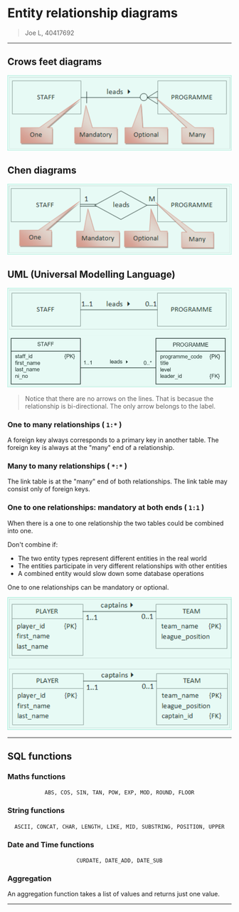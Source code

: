 # Entity relationship diagrams

> Joe L, 40417692

---

## Crows feet diagrams

![Crows feet diagram](1.png)

## Chen diagrams

![Chen diagram](2.png)

## UML (Universal Modelling Language)

![UML](3.png)

> Notice that there are no arrows on the lines. That is becasue the relationship is bi-directional. The only arrow belongs to the label.

### One to many relationships ( `1:*` )

A foreign key always corresponds to a primary key in another table. The foreign key is always at the "many" end of a relationship.

### Many to many relationships ( `*:*` )

The link table is at the "many" end of both relationships. The link table may consist only of foreign keys.

### One to one relationships: mandatory at both ends ( `1:1` )

When there is a one to one relationship the two tables could be combined into one.

Don't combine if:

- The two entity types represent different entities in the real world
- The entities participate in very different relationships with other entities
- A combined entity would slow down some database operations

One to one relationships can be mandatory or optional.

![Mandatory/optional](4.png)

---

## SQL functions

### Maths functions

<center>

`ABS, COS, SIN, TAN, POW, EXP, MOD, ROUND, FLOOR`
</center>

### String functions

<center>

`ASCII, CONCAT, CHAR, LENGTH, LIKE, MID, SUBSTRING, POSITION, UPPER`
</center>

### Date and Time functions

<center>

`CURDATE, DATE_ADD, DATE_SUB`
</center>

### Aggregation

An aggregation function takes a list of values and returns just one value.

---
